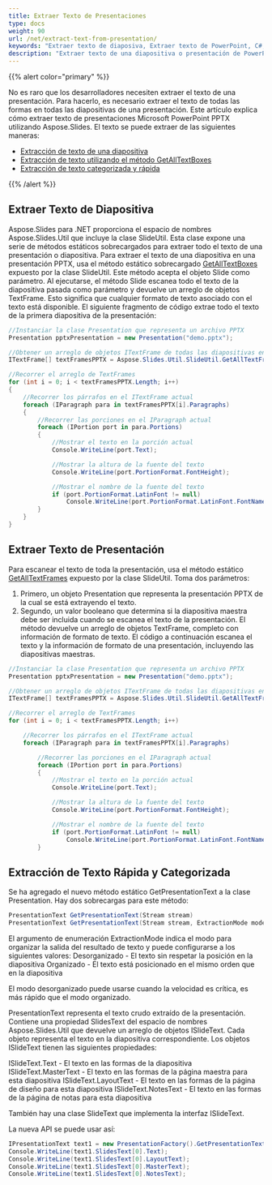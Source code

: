 ```yaml
---
title: Extraer Texto de Presentaciones
type: docs
weight: 90
url: /net/extract-text-from-presentation/
keywords: "Extraer texto de diaposiva, Extraer texto de PowerPoint, C#, Csharp, Aspose.Slides para .NET"
description: "Extraer texto de una diapositiva o presentación de PowerPoint en C# o .NET"
---
```


{{% alert color="primary" %}} 

No es raro que los desarrolladores necesiten extraer el texto de una presentación. Para hacerlo, es necesario extraer el texto de todas las formas en todas las diapositivas de una presentación. Este artículo explica cómo extraer texto de presentaciones Microsoft PowerPoint PPTX utilizando Aspose.Slides. El texto se puede extraer de las siguientes maneras:

- [Extracción de texto de una diapositiva](/slides/net/extracting-text-from-the-presentation/)
- [Extracción de texto utilizando el método GetAllTextBoxes](/slides/net/extracting-text-from-the-presentation/)
- [Extracción de texto categorizada y rápida](/slides/net/extracting-text-from-the-presentation/)

{{% /alert %}} 
## **Extraer Texto de Diapositiva**
Aspose.Slides para .NET proporciona el espacio de nombres Aspose.Slides.Util que incluye la clase SlideUtil. Esta clase expone una serie de métodos estáticos sobrecargados para extraer todo el texto de una presentación o diapositiva. Para extraer el texto de una diapositiva en una presentación PPTX, usa el método estático sobrecargado [GetAllTextBoxes](https://reference.aspose.com/slides/net/aspose.slides.util/slideutil/methods/getalltextboxes) expuesto por la clase SlideUtil. Este método acepta el objeto Slide como parámetro. Al ejecutarse, el método Slide escanea todo el texto de la diapositiva pasada como parámetro y devuelve un arreglo de objetos TextFrame. Esto significa que cualquier formato de texto asociado con el texto está disponible. El siguiente fragmento de código extrae todo el texto de la primera diapositiva de la presentación:

```c#
//Instanciar la clase Presentation que representa un archivo PPTX
Presentation pptxPresentation = new Presentation("demo.pptx");

//Obtener un arreglo de objetos ITextFrame de todas las diapositivas en el PPTX
ITextFrame[] textFramesPPTX = Aspose.Slides.Util.SlideUtil.GetAllTextFrames(pptxPresentation, true);

//Recorrer el arreglo de TextFrames
for (int i = 0; i < textFramesPPTX.Length; i++)
{
	//Recorrer los párrafos en el ITextFrame actual
	foreach (IParagraph para in textFramesPPTX[i].Paragraphs)
	{
		//Recorrer las porciones en el IParagraph actual
		foreach (IPortion port in para.Portions)
		{
			//Mostrar el texto en la porción actual
			Console.WriteLine(port.Text);

			//Mostrar la altura de la fuente del texto
			Console.WriteLine(port.PortionFormat.FontHeight);

			//Mostrar el nombre de la fuente del texto
			if (port.PortionFormat.LatinFont != null)
				Console.WriteLine(port.PortionFormat.LatinFont.FontName);
		}
	}
}
```

## **Extraer Texto de Presentación**
Para escanear el texto de toda la presentación, usa el método estático [GetAllTextFrames](https://reference.aspose.com/slides/net/aspose.slides.util/slideutil/methods/getalltextframes) expuesto por la clase SlideUtil. Toma dos parámetros:

1. Primero, un objeto Presentation que representa la presentación PPTX de la cual se está extrayendo el texto.
1. Segundo, un valor booleano que determina si la diapositiva maestra debe ser incluida cuando se escanea el texto de la presentación.
   El método devuelve un arreglo de objetos TextFrame, completo con información de formato de texto. El código a continuación escanea el texto y la información de formato de una presentación, incluyendo las diapositivas maestras.

```c#
//Instanciar la clase Presentation que representa un archivo PPTX
Presentation pptxPresentation = new Presentation("demo.pptx");

//Obtener un arreglo de objetos ITextFrame de todas las diapositivas en el PPTX
ITextFrame[] textFramesPPTX = Aspose.Slides.Util.SlideUtil.GetAllTextFrames(pptxPresentation, true);

//Recorrer el arreglo de TextFrames
for (int i = 0; i < textFramesPPTX.Length; i++)

	//Recorrer los párrafos en el ITextFrame actual
	foreach (IParagraph para in textFramesPPTX[i].Paragraphs)

		//Recorrer las porciones en el IParagraph actual
		foreach (IPortion port in para.Portions)
		{
			//Mostrar el texto en la porción actual
			Console.WriteLine(port.Text);

			//Mostrar la altura de la fuente del texto
			Console.WriteLine(port.PortionFormat.FontHeight);

			//Mostrar el nombre de la fuente del texto
			if (port.PortionFormat.LatinFont != null)
				Console.WriteLine(port.PortionFormat.LatinFont.FontName);
		}
```

## **Extracción de Texto Rápida y Categorizada**
Se ha agregado el nuevo método estático GetPresentationText a la clase Presentation. Hay dos sobrecargas para este método:

``` csharp
PresentationText GetPresentationText(Stream stream)
PresentationText GetPresentationText(Stream stream, ExtractionMode mode)
```

El argumento de enumeración ExtractionMode indica el modo para organizar la salida del resultado de texto y puede configurarse a los siguientes valores:
Desorganizado - El texto sin respetar la posición en la diapositiva
Organizado - El texto está posicionado en el mismo orden que en la diapositiva

El modo desorganizado puede usarse cuando la velocidad es crítica, es más rápido que el modo organizado.

PresentationText representa el texto crudo extraído de la presentación. Contiene una propiedad SlidesText del espacio de nombres Aspose.Slides.Util que devuelve un arreglo de objetos ISlideText. Cada objeto representa el texto en la diapositiva correspondiente. Los objetos ISlideText tienen las siguientes propiedades:

ISlideText.Text - El texto en las formas de la diapositiva
ISlideText.MasterText - El texto en las formas de la página maestra para esta diapositiva
ISlideText.LayoutText - El texto en las formas de la página de diseño para esta diapositiva
ISlideText.NotesText - El texto en las formas de la página de notas para esta diapositiva

También hay una clase SlideText que implementa la interfaz ISlideText.

La nueva API se puede usar así:

```c#
IPresentationText text1 = new PresentationFactory().GetPresentationText("presentation.ppt", TextExtractionArrangingMode.Unarranged);
Console.WriteLine(text1.SlidesText[0].Text);
Console.WriteLine(text1.SlidesText[0].LayoutText);
Console.WriteLine(text1.SlidesText[0].MasterText);
Console.WriteLine(text1.SlidesText[0].NotesText);
```